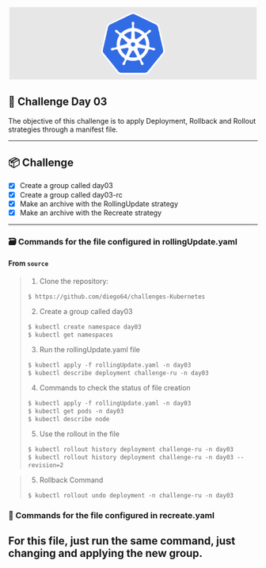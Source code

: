 <p align="center">
  <img src="img.shields.io/image/capa.png" width="500" alt="Capa" /></a>
</p>

## 📝 Challenge Day 03

The objective of this challenge is to apply Deployment, Rollback and Rollout strategies through a manifest file.

---

## 📦️ Challenge

- [x] Create a group called day03
- [x] Create a group called day03-rc
- [x] Make an archive with the RollingUpdate strategy
- [x] Make an archive with the Recreate strategy

---

### 🗃️ Commands for the file configured in rollingUpdate.yaml

<h4>From <code>source</code></h4>

> 1. Clone the repository:
>
> ```console
> $ https://github.com/diego64/challenges-Kubernetes
> ```
>
> 2. Create a group called day03
> ```console
> $ kubectl create namespace day03
> $ kubectl get namespaces
> ```
>
> 3. Run the rollingUpdate.yaml file
> ```console
> $ kubectl apply -f rollingUpdate.yaml -n day03
> $ kubectl describe deployment challenge-ru -n day03
> ```
> 4. Commands to check the status of file creation
> ```console
> $ kubectl apply -f rollingUpdate.yaml -n day03
> $ kubectl get pods -n day03
> $ kubectl describe node
> ```
> 5. Use the rollout in the file
> ```console
> $ kubectl rollout history deployment challenge-ru -n day03
> $ kubectl rollout history deployment challenge-ru -n day03 --revision=2
> ```

> 5. Rollback Command
> ```console
> $ kubectl rollout undo deployment -n challenge-ru -n day03
> ```

### 🚧 Commands for the file configured in recreate.yaml

For this file, just run the same command, just changing and applying the new group.
---